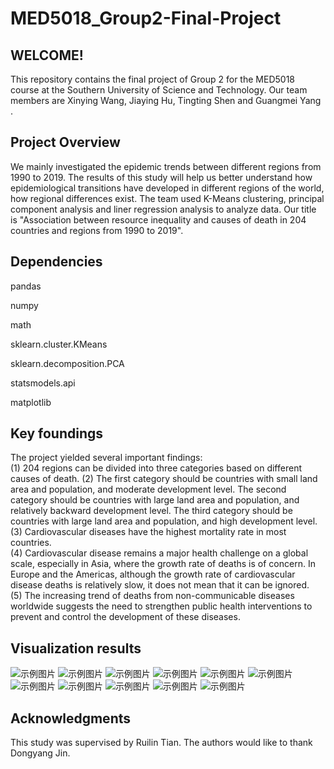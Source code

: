 # MED5018_Group2-Final-Project

## WELCOME!

This repository contains the final project of Group 2 for the MED5018 course at the Southern University of Science and Technology. Our team members are Xinying Wang, Jiaying Hu, Tingting Shen and Guangmei Yang .


## Project Overview

We mainly investigated the epidemic trends between different regions from 1990 to 2019. The results of this study will help us better understand how epidemiological transitions have developed in different regions of the world, how regional differences exist. The team used K-Means clustering, principal component analysis and liner regression analysis to analyze data. Our title is "Association between resource inequality and causes of death in 204 countries and regions from 1990 to 2019".


## Dependencies

pandas 

numpy 

math 

sklearn.cluster.KMeans 

sklearn.decomposition.PCA 

statsmodels.api 

matplotlib 


## Key foundings

The project yielded several important findings:  
(1) 204 regions can be divided into three categories based on different causes of death.
(2) The first category should be countries with small land area and population, and moderate development level. The second category should be countries with large land area and population, and relatively backward development level. The third category should be countries with large land area and population, and high development level.  
(3) Cardiovascular diseases have the highest mortality rate in most countries.  
(4) Cardiovascular disease remains a major health challenge on a global scale, especially in Asia, where the growth rate of deaths is of concern. In Europe and the Americas, although the growth rate of cardiovascular disease deaths is relatively slow, it does not mean that it can be ignored.  
(5) The increasing trend of deaths from non-communicable diseases worldwide suggests the need to strengthen public health interventions to prevent and control the development of these diseases.  

## Visualization results
![示例图片](Results/Figure1-A.pcaresults.png)
![示例图片](Results/Figure1-B.Scatter-Plot-of-PCA-Results.png)
![示例图片](Results/Figure1-C.Scatter-Plot-with-Clusters-After-PCA.png)
![示例图片](Results/Figure1-D.Elbow-method-for-optimal-k.png)
![示例图片](Results/Figure1-E.k-means-results.png)
![示例图片](Results/Figure2-A.Top-1-Disease-Death-Over-Time-by-five-Countries.png)
![示例图片](Results/Figure2-B.TopDisease-Death-Over-Time-by-four-Countries.png)
![示例图片](Results/Figure2-C.Top-3-Diseases-Death-Over-Time-in-China.png)
![示例图片](Results/Figure3-A.Linear-Regression-for-th-Highest-Incidence-Diseases-in-four-Continents.png)
![示例图片](Results/Figure3-B.Linear-Regression-for-the-Highest-Incidence-Diseases-in-three-Continents.png)
![示例图片](Results/Figure3-C.Global-Deaths-Over-Time-for-Top-Diseases.png)

## Acknowledgments  
This study was supervised by Ruilin Tian. The authors would like to thank Dongyang Jin.
